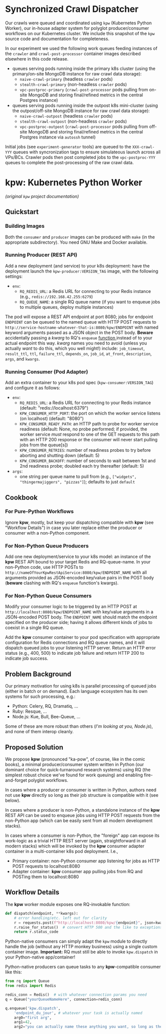 # Synchronized Crawl Dispatcher

Our crawls were queued and coordinated using `kpw` (Kubernetes Python Worker), our in-house adapter system for polyglot producer/consumer workflows on our Kubernetes cluster.
We include this snapshot of the `kpw` source code and documentation for completeness.

In our experiment we used the following work queues feeding instances of the `crawler` and `crawl-post-processor` container images described elsewhere in this code release.

* queues serving pods running inside the primary k8s cluster (using the primary/on-site MongoDB instance for raw crawl data storage):
	* `naive-crawl-primary` (headless `crawler` pods)
	* `stealth-crawl-primary` (non-headless `crawler` pods)
	* `vpc-postproc-primary` (`crawl-post-processor` pods pulling from on-site MongoDB and storing final/refined metrics in the central Postgres instance)
* queues serving pods running inside the outpost k8s mini-cluster (using the outpost/off-site MongoDB instance for raw crawl data storage):
	* `naive-crawl-outpost` (headless `crawler` pods)
	* `stealth-crawl-outpost` (non-headless `crawler` pods)
	* `vpc-postproc-outpost` (`crawl-post-processor` pods pulling from off-site MongoDB and storing final/refined metrics in the central Postgres instance via `autossh` tunnel)

Initial jobs (see `experiment-generator` tools) are queued to the `XXX-crawl-YYY` queues with syncronization tags to ensure simulateous launch across all VPs/BCs.  Crawler pods then post completed jobs to the `vpc-postproc-YYY` queues to complete the post-processing of the raw crawl data.

# kpw: Kubernetes Python Worker

*(original `kpw` project documentation)*

## Quickstart

### Building Images
Both the `consumer` and `producer` images can be produced with `make` (in the appropriate subdirectory).  You need GNU Make and Docker available.

### Running Producer (REST API)
Add a new deployment (and service) to your k8s deployment: have the deployment launch the `kpw-producer:VERSION_TAG` image, with the following settings:
* `env`:
   * `RQ_REDIS_URL`: a Redis URL for connecting to your Redis instance (e.g., `redis://192.168.42.255:6279`) 
   * `RQ_QUEUE_NAME`: a single RQ queue name (if you want to enqueue jobs to multiple queues, deploy multiple instances)

The pod will expose a REST API endpoint at port 8080; jobs for endpoint `ENDPOINT` can be queued to the named queue with HTTP POST requests to `http://service-hostname-whatever-that-is:8080/kpw/ENDPOINT` with named keyword arguments passed as a JSON object in the POST body.
**Beware** accidentally passing a *kwarg* to RQ's `enqueue` [function ](http://python-rq.org/docs/) instead of to your actual endpoint this way.  *kwarg* names you need to avoid (unless you actually *want* to do this, which you well might!) include: `job_timeout`, `result_ttl`, `ttl`, `failure_ttl`, `depends_on`, `job_id`, `at_front`, `description`, `args`, and `kwargs`.

### Running Consumer (Pod Adapter)
Add an extra container to your k8s pod spec (`kpw-consumer:VERSION_TAG`) and configure it as follows:
* `env`:
    * `RQ_REDIS_URL`: a Redis URL for connecting to your Redis instance (default: "redis://localhost:6379")
    * `KPW_CONSUMER_HTTP_PORT`: the port on which the worker service listens (on localhost) (default: "8080")
    * `KPW_CONSUMER_READY_PATH`: an HTTP path to probe for worker service readiness (default: None, no probe performed; if provided, the worker service _must_ respond to one of the GET requests to this path with an HTTP 200 response or the consumer will never start pulling jobs from the queue[s])
    * `KPW_CONSUMER_RETRIES`: number of readiness probes to try before aborting and shutting down (default: 5)
    * `KPW_CONSUMER_BACKOFF`: number of seconds to wait between 1st and 2nd readiness probe; doubled each try thereafter (default: 5)
* `args`:
    * one string per queue name to pull from (e.g., `["widgets", "thingermajiggers", "pizzas"]`); defaults to just `default`



## Cookbook

### For Pure-Python Workflows
Ignore **kpw**, mostly, but keep your dispatching compatible with **kpw** (see "Workflow Details") in case you later replace either the producer or consumer with a non-Python component.

### For Non-Python Queue Producers
Add one new deployment/service to your k8s model: an instance of the **kpw** REST API bound to your target Redis and RQ-queue-name.  In your non-Python code, use HTTP POSTs to `http://nameOfYourKpwRestApiService:8080/kpw/ENDPOINT_NAME` with all arguments provided as JSON-encoded key/value pairs in the POST body (**beware** clashing with RQ's `enqueue` function's kwargs).

### For Non-Python Queue Consumers
Modify your consumer logic to be triggered by an HTTP POST at `http://localhost:8080/kpw/ENDPOINT_NAME` with key/value arguments in a JSON-encoded POST body.  The `ENDPOINT_NAME` should match the endpoint specified on the producer side; having it allows different kinds of jobs to coexist in a single RQ queue.

Add the **kpw** consumer container to your pod specification with appropriate configuration for Redis connections and RQ queue names, and it will dispatch queued jobs to your listening HTTP server.  Return an HTTP error status (e.g., 400, 500) to indicate job failure and return HTTP 200 to indicate job success.

## Problem Background
Our primary motivation for using k8s is parallel processing of queued jobs (either in batch or on demand).
Each language ecosystem has its own systems for such processing, e.g.:

* Python: Celery, RQ, Dramatiq, ...
* Ruby: Resque, ...
* Node.js: Kue, Bull, Bee-Queue, ...

Some of these are more robust than others (*I'm looking at you, Node.js*), and none of them interop cleanly.

## Proposed Solution
We propose **kpw** (pronounced "ka-pow", of course, like in the comic books), a minimal producer/consumer system written in Python (our dominant choice for quick-turnaround research systems) using RQ (the simplest robust choice we've found for work queuing) and enabling fire-and-forget polyglot workflows.

In cases where a producer or consumer is written in Python, authors need not use **kpw** directly so long as their job structure is compatible with it (see below).

In cases where a producer is non-Python, a standalone instance of the **kpw** REST API can be used to enqueue jobs using HTTP POST requests from the non-Python app (which can be easily sent from all modern development stacks).

In cases where a consumer is non-Python, the "foreign" app can expose its work-logic as a trivial HTTP REST server (again, straightforward in all modern stacks) which will be invoked by the **kpw** consumer adapter container in a multi-container k8s pod deployment.  I.e.,

* Primary container: non-Python consumer app listening for jobs as HTTP POST requests to localhost:8080
* Adapter container: **kpw** consumer app pulling jobs from RQ and POSTing them to localhost:8080

## Workflow Details
The **kpw** worker module exposes one RQ-invokable function:

```python
def dispatch(endpoint, **kwargs):
    # error handling/etc. left out for clarity
    r = requests.post(f"http://localhost:8080/kpw/{endpoint}", json=kwargs)
    r.raise_for_status()  # convert HTTP 500 and the like to exceptions (failed jobs)
    return r.status_code
```

Python-native consumers can simply adapt the `kpw` module to directly handle the job (without any HTTP monkey business) using a single custom container image.  **Important:** RQ must still be able to invoke `kpw.dispatch` in your Python-native app/container!

Python-native producers can queue tasks to any **kpw**-compatible consumer like this:

```python
from rq import Queue
from redis import Redis

redis_conn = Redis()  # with whatever connection params you need
q = Queue("yourQueueNameHere", connection=redis_conn)

q.enqueue('kpw.dispatch',
    'endpoint_du_jour', # whatever your task is actually named
    arg0="first arg",
    arg1=42,
    arg2="you can actually name these anything you want, so long as they don't collide with RQ's kwargs for enqueue")
```
